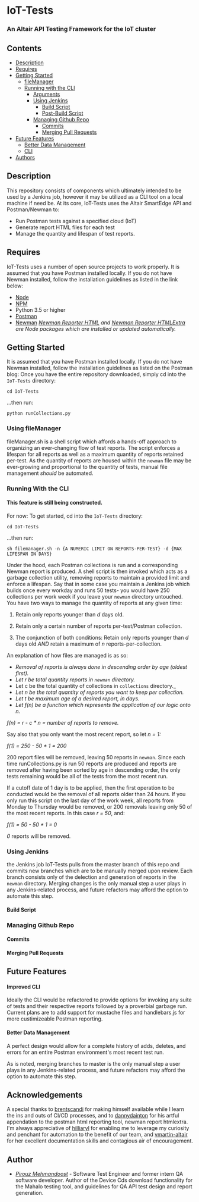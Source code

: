# IoT-Tests

### An Altair API Testing Framework for the IoT cluster

## Contents

* [Description](#description)
* [Requires](#requires)
* [Getting Started](#getting-started)
    * [fileManager](#using-file-manager)
    * [Running with the CLI](#running-the-tool)
        * [Arguments](#change-filemanager-settings)
        * [Using Jenkins](#using-Jenkins)
            * [Build Script](#build-script)
            * [Post-Build Script](#post-build-script)
        * [Managing Github Repo](#github)
            * [Commits](#build-script)
            * [Merging Pull Requests](#pull-requests)
* [Future Features](#future-features)
    * [Better Data Management](#better-data-management)
    * [CLI](#cli)
* [Authors](#authors)

## Description
This repository consists of components which ultimately intended to be used by a Jenkins job, however it may be utilized as a CLI tool on a local machine if need be.
At its core, IoT-Tests uses the Altair SmartEdge API and Postman/Newman to:
* Run Postman tests against a specified cloud (IoT)
* Generate report HTML files for each test
* Manage the quantity and lifespan of test reports.

## Requires

IoT-Tests uses a number of open source projects to work properly. It is assumed that you have Postman installed locally. If you do not have Newman installed, follow the installation guidelines as listed in the link below:
* [Node](https://nodejs.org/)
* [NPM](https://www.npmjs.com/)
* Python 3.5 or higher
* [Postman](https://www.getpostman.com/)
* [Newman](https://www.npmjs.com/package/newman)
_[Newman Reporter HTML](https://www.npmjs.com/package/newman-reporter-html) and [Newman Reporter HTMLExtra](https://www.npmjs.com/package/newman-reporter-htmlextra) are Node packages which are installed or updated automatically._

## Getting Started

It is assumed that you have Postman installed locally. If you do not have Newman installed, follow the installation guidelines as listed on the Postman blog:
Once you have the entire repository downloaded, simply cd into the `IoT-Tests` directory:
```
cd IoT-Tests
```
...then run:
```
python runCollections.py
```

### Using fileManager

fileManager.sh is a shell script which affords a hands-off approach to organizing an ever-changing flow of test reports. The script enforces a lifespan for all reports as well as a maximum quantity of reports retained per-test. As the quantity of reports are housed within the `newman` file may be ever-growing and proportional to the quantity of tests, manual file management _should_ be automated.

### Running With the CLI

#### This feature is still being constructed.

For now: To get started, cd into the `IoT-Tests` directory:
```
cd IoT-Tests
```
...then run:

```
sh filemanager.sh -n {A NUMERIC LIMIT ON REPORTS-PER-TEST} -d {MAX LIFESPAN IN DAYS}
```

Under the hood, each Postman collections is run and a corresponding Newman report is produced. A shell script is then invoked which acts as a garbage collection utility, removing reports to maintain a provided limit and enforce a lifespan.
Say that in some case you maintain a Jenkins job which builds once every workday and runs 50 tests- you would have 250 collections per work week if you leave your `newman` directory untouched. You have two ways to manage the quantity of reports at any given time:

1. Retain only reports younger than _d_ days old.

2. Retain only a certain number of reports per-test/Postman collection.

3. The conjunction of both conditions: Retain only reports younger than _d_ days old _AND_ retain a maximum of _n_ reports-per-collection.

An explanation of how files are managed is as so:

* _Removal of reports is always done in descending order by age (oldest first)._
* _Let r be total quantity reports in `newman` directory._
* Let c be the total quantity of collections in `collections` directory._
* _Let n be the total quantity of reports you want to keep per collection._
* _Let t be maximum age of a desired report, in days._
* _Let _f(n)_ be a function which represents the application of our logic onto n._


_f(n) = r - c * n = number of reports to remove._


Say also that you only want the most recent report, so let _n = 1:_


_f(1) = 250 - 50 * 1 = 200_

200 report files will be removed, leaving 50 reports in `newman`. Since each time runCollections.py is run 50 reports are produced and reports are removed after having been sorted by age in descending order, the only tests remaining would be all of the tests from the most recent run.

If a cutoff date of 1 day is to be applied, then the first operation to be conducted would be the removal of all reports older than 24 hours. If you only run this script on the last day of the work week, all reports from Monday to Thursday would be removed, or 200 removals leaving only 50 of the most recent reports. In this case _r = 50_, and:

_f(1) = 50 - 50 * 1 = 0_

_0_ reports will be removed.

### Using Jenkins
the Jenkins job IoT-Tests pulls from the master branch of this repo and commits new branches which are to be manually merged upon review. Each branch consists only of the delection and generation of reports in the `newman` directory. Merging changes is the only manual step a user plays in any Jenkins-related process, and future refactors may afford the option to automate this step.

#### Build Script






### Managing Github Repo
#### Commits
#### Merging Pull Requests







## Future Features

#### Improved CLI

Ideally the CLI would be refactored to provide options for invoking any suite of tests and their respective reports followed by a proverbial garbage run. Current plans are to add support for mustache files and handlebars.js for more custimizeable Postman reporting.

#### Better Data Management

A perfect design would allow for a complete history of adds, deletes, and errors for an entire Postman environment's most recent test run.

 As is noted, merging branches to master is the only manual step a user plays in any Jenkins-related process, and future refactors may afford the option to automate this step.

## Acknowledgements

A special thanks to [brentscandi](https://github.com/brentscandi) for making himself available while I learn the ins and outs of CI/CD processes, and to [dannydainton](https://github.com/dannydainton) for his artful appendation to the postman html reporting tool, newman report htmlextra. I'm always appreciative of [hilliaryl](https://github.com/hilliaryl) for enabling me to leverage my curiosity and penchant for automation to the benefit of our team, and [vmartin-altair](https://github.com/vmartin-altair) for her excellent documentation skills and contagious air of encouragement.  

## Author

* [*Pirouz Mehmandoost*](https://github.com/pirouzaltair) - Software Test Engineer and former intern QA software developer. Author of the Device Cds download functionality for the Mahalo testing tool, and guidelines for QA API test design and report generation.
